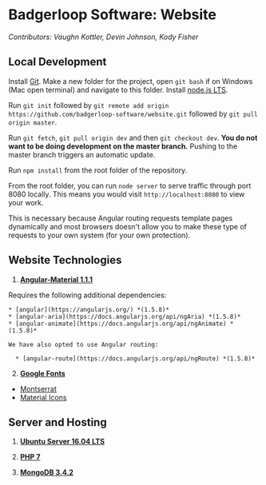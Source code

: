 # Badgerloop Software: Website

*Contributors: Vaughn Kottler, Devin Johnson, Kody Fisher*

## Local Development

Install [Git](https://git-scm.com/). Make a new folder for the project, open `git bash` if on Windows (Mac open terminal) and navigate to this folder. Install [node.js LTS](https://nodejs.org/en/).

Run `git init` followed by `git remote add origin https://github.com/badgerloop-software/website.git` followed by `git pull origin master`.

Run `git fetch`, `git pull origin dev` and then `git checkout dev`. **You do not want to be doing development on the master branch.** Pushing to the master branch triggers an automatic update.

Run `npm install` from the root folder of the repository.

From the root folder, you can run `node server` to serve traffic through port 8080 locally. This means you would visit `http://localhost:8080` to view your work.

This is necessary because Angular routing requests template pages dynamically and most browsers doesn't allow you to make these type of requests to your own system (for your own protection).

## Website Technologies

1. **[Angular-Material 1.1.1](https://material.angularjs.org/1.1.1/)**

  Requires the following additional dependencies:

    * [angular](https://angularjs.org/) *(1.5.8)*
    * [angular-aria](https://docs.angularjs.org/api/ngAria) *(1.5.8)*
    * [angular-animate](https://docs.angularjs.org/api/ngAnimate) *(1.5.8)*

    We have also opted to use Angular routing:

      * [angular-route](https://docs.angularjs.org/api/ngRoute) *(1.5.8)*

2. **[Google Fonts](https://fonts.google.com/)**

  * [Montserrat](https://fonts.google.com/specimen/Montserrat)
  * [Material Icons](https://material.io/icons/)

## Server and Hosting

1. **[Ubuntu Server 16.04 LTS](https://www.ubuntu.com/download/server)**

2. **[PHP 7](http://php.net/manual/en/intro-whatis.php)**

3. **[MongoDB 3.4.2](https://www.mongodb.com/)**
